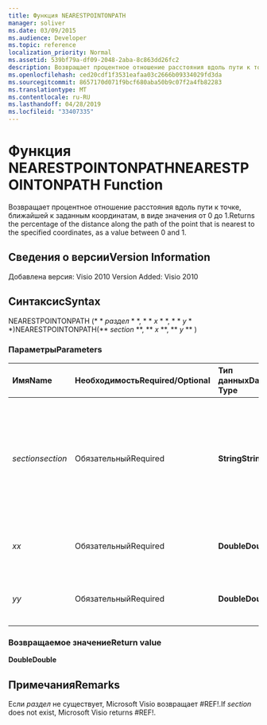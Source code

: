 ```yaml
---
title: Функция NEARESTPOINTONPATH
manager: soliver
ms.date: 03/09/2015
ms.audience: Developer
ms.topic: reference
localization_priority: Normal
ms.assetid: 539bf79a-df09-2048-2aba-8c863dd26fc2
description: Возвращает процентное отношение расстояния вдоль пути к точке, ближайшей к заданным координатам, в виде значения от 0 до 1.
ms.openlocfilehash: ced20cdf1f3531eafaa03c2666b09334029fd3da
ms.sourcegitcommit: 8657170d071f9bcf680aba50b9c07f2a4fb82283
ms.translationtype: MT
ms.contentlocale: ru-RU
ms.lasthandoff: 04/28/2019
ms.locfileid: "33407335"
---
```

# <a name="nearestpointonpath-function"></a><span data-ttu-id="8e73c-103">Функция NEARESTPOINTONPATH</span><span class="sxs-lookup"><span data-stu-id="8e73c-103">NEARESTPOINTONPATH Function</span></span>

<span data-ttu-id="8e73c-104">Возвращает процентное отношение расстояния вдоль пути к точке, ближайшей к заданным координатам, в виде значения от 0 до 1.</span><span class="sxs-lookup"><span data-stu-id="8e73c-104">Returns the percentage of the distance along the path of the point that is nearest to the specified coordinates, as a value between 0 and 1.</span></span>
  
## <a name="version-information"></a><span data-ttu-id="8e73c-105">Сведения о версии</span><span class="sxs-lookup"><span data-stu-id="8e73c-105">Version Information</span></span>

<span data-ttu-id="8e73c-106">Добавлена версия: Visio 2010
</span><span class="sxs-lookup"><span data-stu-id="8e73c-106">Version Added: Visio 2010</span></span> 
  
## <a name="syntax"></a><span data-ttu-id="8e73c-107">Синтаксис</span><span class="sxs-lookup"><span data-stu-id="8e73c-107">Syntax</span></span>

<span data-ttu-id="8e73c-108">NEARESTPOINTONPATH (\* \* *раздел* \* \*, \* \* *x* \* \*, \* \* *y* \* \*)</span><span class="sxs-lookup"><span data-stu-id="8e73c-108">NEARESTPOINTONPATH(\*\* *section* \*\*, \*\* *x* \*\*, \*\* *y* \*\* )</span></span> 
  
### <a name="parameters"></a><span data-ttu-id="8e73c-109">Параметры</span><span class="sxs-lookup"><span data-stu-id="8e73c-109">Parameters</span></span>

|<span data-ttu-id="8e73c-110">**Имя**</span><span class="sxs-lookup"><span data-stu-id="8e73c-110">**Name**</span></span>|<span data-ttu-id="8e73c-111">**Необходимость**</span><span class="sxs-lookup"><span data-stu-id="8e73c-111">**Required/Optional**</span></span>|<span data-ttu-id="8e73c-112">**Тип данных**</span><span class="sxs-lookup"><span data-stu-id="8e73c-112">**Data Type**</span></span>|<span data-ttu-id="8e73c-113">**Описание**</span><span class="sxs-lookup"><span data-stu-id="8e73c-113">**Description**</span></span>|
|:-----|:-----|:-----|:-----|
| <span data-ttu-id="8e73c-114">_section_</span><span class="sxs-lookup"><span data-stu-id="8e73c-114">_section_</span></span> <br/> |<span data-ttu-id="8e73c-115">Обязательный</span><span class="sxs-lookup"><span data-stu-id="8e73c-115">Required</span></span>  <br/> |<span data-ttu-id="8e73c-116">**String**</span><span class="sxs-lookup"><span data-stu-id="8e73c-116">**String**</span></span> <br/> |<span data-ttu-id="8e73c-117">Раздел геометрии, представляющий путь, заданный ссылкой на ячейку пути (например, Geometry1. Path).</span><span class="sxs-lookup"><span data-stu-id="8e73c-117">The Geometry section that represents the path, specified by a reference to its Path cell (for example, Geometry1.Path).</span></span>  <br/> |
| <span data-ttu-id="8e73c-118">_x_</span><span class="sxs-lookup"><span data-stu-id="8e73c-118">_x_</span></span> <br/> |<span data-ttu-id="8e73c-119">Обязательный</span><span class="sxs-lookup"><span data-stu-id="8e73c-119">Required</span></span>  <br/> |<span data-ttu-id="8e73c-120">**Double**</span><span class="sxs-lookup"><span data-stu-id="8e73c-120">**Double**</span></span> <br/> |<span data-ttu-id="8e73c-121">Координата _x_указанной точки.</span><span class="sxs-lookup"><span data-stu-id="8e73c-121">The  _x_-coordinate of the specified point.</span></span>  <br/> |
| <span data-ttu-id="8e73c-122">_y_</span><span class="sxs-lookup"><span data-stu-id="8e73c-122">_y_</span></span> <br/> |<span data-ttu-id="8e73c-123">Обязательный</span><span class="sxs-lookup"><span data-stu-id="8e73c-123">Required</span></span>  <br/> |<span data-ttu-id="8e73c-124">**Double**</span><span class="sxs-lookup"><span data-stu-id="8e73c-124">**Double**</span></span> <br/> |<span data-ttu-id="8e73c-125">Координата _y_указанной точки.</span><span class="sxs-lookup"><span data-stu-id="8e73c-125">The  _y_-coordinate of the specified point.</span></span>  <br/> |
   
### <a name="return-value"></a><span data-ttu-id="8e73c-126">Возвращаемое значение</span><span class="sxs-lookup"><span data-stu-id="8e73c-126">Return value</span></span>

 <span data-ttu-id="8e73c-127">**Double**</span><span class="sxs-lookup"><span data-stu-id="8e73c-127">**Double**</span></span>
  
## <a name="remarks"></a><span data-ttu-id="8e73c-128">Примечания</span><span class="sxs-lookup"><span data-stu-id="8e73c-128">Remarks</span></span>

<span data-ttu-id="8e73c-129">Если _раздел_ не существует, Microsoft Visio возвращает #REF!.</span><span class="sxs-lookup"><span data-stu-id="8e73c-129">If  _section_ does not exist, Microsoft Visio returns #REF!.</span></span> 
  

